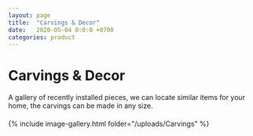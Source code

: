 ```yaml
---
layout: page
title:  "Carvings & Decor"
date:   2020-05-04 0:0:0 +0700
categories: product
---
```

# Carvings & Decor
<div class="container col-lg-6" style="margin-left:0px; margin-bottom:20px; ">

A gallery of recently installed pieces, we can locate similar items for your home, the
carvings can be made in any size.
</div>
{% include image-gallery.html folder="/uploads/Carvings" %}